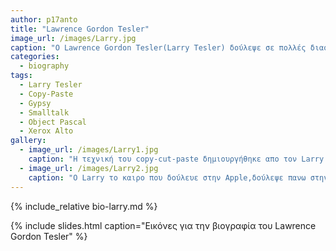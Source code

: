 ```yaml
---
author: p17anto
title: "Lawrence Gordon Tesler"
image_url: /images/Larry.jpg
caption: "Ο Lawrence Gordon Tesler(Larry Tesler) δούλεψε σε πολλές διασημες εταιρίες όπως η Apple,η Amazon καθως και Yahoo και είναι γνωστός ως ο ιδρυτής της λειτουργιας copy-paste!"
categories:
  - biography
tags:
  - Larry Tesler
  - Copy-Paste
  - Gypsy
  - Smalltalk
  - Object Pascal
  - Xerox Alto
gallery:
  - image_url: /images/Larry1.jpg
    caption: "Η τεχνική του copy-cut-paste δημιουργήθηκε απο τον Larry Tesler για να προσφέρουν μια μορφη επικοινωνίας μεταξύ διεργασιών καθως και τη μεταφορα δεδομένων μεσω της διεπαφής χρήστη ενός υπολογιστή."
  - image_url: /images/Larry2.jpg
    caption: "Ο Larry το καιρο που δούλευε στην Apple,δούλεψε πανω στην Apple Lisa,ενας απο τους πρώτους υπολογιστές που ειχαν γραφικό περιβαλλον που δημοσιεύτηκε απο την Apple το 1983."
---
```


{% include_relative bio-larry.md %}

{% include slides.html caption="Εικόνες για την βιογραφία του Lawrence Gordon Tesler" %}
